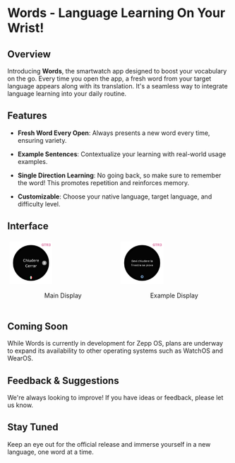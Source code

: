 # Words - Language Learning On Your Wrist!

## Overview
Introducing **Words**, the smartwatch app designed to boost your vocabulary on the go. Every time you open the app, a fresh word from your target language appears along with its translation. It's a seamless way to integrate language learning into your daily routine.

## Features

- **Fresh Word Every Open**: Always presents a new word every time, ensuring variety.
  
- **Example Sentences**: Contextualize your learning with real-world usage examples.

- **Single Direction Learning**: No going back, so make sure to remember the word! This promotes repetition and reinforces memory.

- **Customizable**: Choose your native language, target language, and difficulty level.

## Interface
<div style="display:flex;">
  <div style="flex:1;padding:5px;">
    <img src="img/main_interface_screenshot.png" alt="Main Interface of the Words App" width="40%">
    <p style="text-align:center;">Main Display</p>
  </div>
  <div style="flex:1;padding:5px;">
    <img src="img/example_interface_screenshot.png" alt="Settings Menu of the Words App" width="40%">
    <p style="text-align:center;">Example Display</p>
  </div>
</div>



## Coming Soon

While Words is currently in development for Zepp OS, plans are underway to expand its availability to other operating systems such as WatchOS and WearOS.

## Feedback & Suggestions

We're always looking to improve! If you have ideas or feedback, please let us know.

## Stay Tuned

Keep an eye out for the official release and immerse yourself in a new language, one word at a time.
